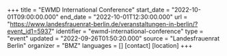 +++
title = "EWMD International Conference"
start_date = "2022-10-01T09:00:00.000"
end_date = "2022-10-01T12:30:00.000"
url = "https://www.landesfrauenrat-berlin.de/veranstaltungen-in-berlin/?event_id1=5937"
identifier = "ewmd-international-conference"
type = "event"
updated = "2022-09-26T01:50:20.000"
source = "Landesfrauenrat Berlin"
organizer = "BMZ"
languages = []
[contact]
[location]
+++